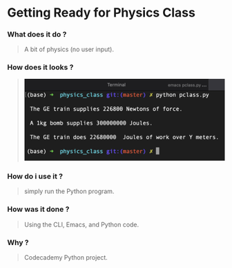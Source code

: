 # Getting Ready for Physics Class

### What does it do ?
> A bit of physics (no user input).

### How does it looks ?
> ![physics_class](pic.png)

### How do i use it ?
> simply run the Python program.

### How was it done ?
> Using the CLI, Emacs, and Python code.

### Why ?
> Codecademy Python project.